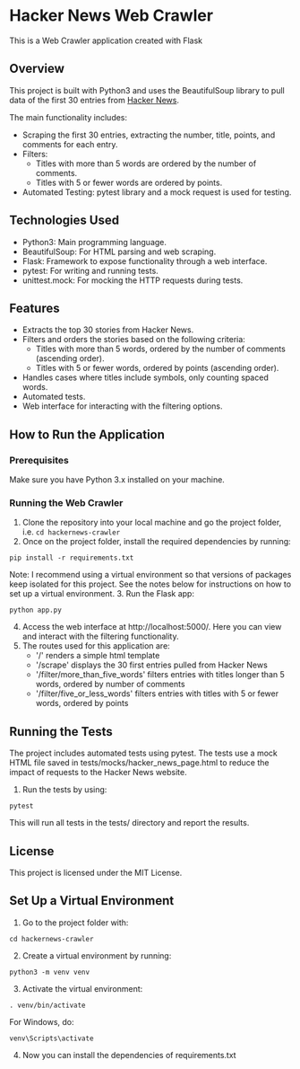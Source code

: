 # Hacker News Web Crawler
This is a Web Crawler application created with Flask

## Overview
This project is built with Python3 and uses the BeautifulSoup library to pull data of the first 30 entries from [Hacker News](https://news.ycombinator.com/). 

The main functionality includes:
- Scraping the first 30 entries, extracting the number, title, points, and comments for each entry.
- Filters:
  - Titles with more than 5 words are ordered by the number of comments.
  - Titles with 5 or fewer words are ordered by points.
- Automated Testing: pytest library and a mock request is used for testing.

## Technologies Used
- Python3: Main programming language.
- BeautifulSoup: For HTML parsing and web scraping.
- Flask: Framework to expose functionality through a web interface.
- pytest: For writing and running tests.
- unittest.mock: For mocking the HTTP requests during tests.

## Features
- Extracts the top 30 stories from Hacker News.
- Filters and orders the stories based on the following criteria:
  - Titles with more than 5 words, ordered by the number of comments (ascending order).
  - Titles with 5 or fewer words, ordered by points (ascending order).
- Handles cases where titles include symbols, only counting spaced words.
- Automated tests.
- Web interface for interacting with the filtering options.

## How to Run the Application
### Prerequisites
Make sure you have Python 3.x installed on your machine.

### Running the Web Crawler
1. Clone the repository into your local machine and go the project folder, i.e. ```cd hackernews-crawler```
2. Once on the project folder, install the required dependencies by running:
```
pip install -r requirements.txt
```
Note: I recommend using a virtual environment so that versions of packages keep isolated for this project.
See the notes below for instructions on how to set up a virtual environment.
3. Run the Flask app:
```
python app.py
```
4. Access the web interface at http://localhost:5000/. 
Here you can view and interact with the filtering functionality.
5. The routes used for this application are:
   - '/' renders a simple html template
   - '/scrape' displays the 30 first entries pulled from Hacker News
   - '/filter/more_than_five_words' filters entries with titles longer than 5 words, ordered by number of comments
   - '/filter/five_or_less_words' filters entries with titles with 5 or fewer words, ordered by points

## Running the Tests
The project includes automated tests using pytest.
The tests use a mock HTML file saved in tests/mocks/hacker_news_page.html
to reduce the impact of requests to the Hacker News website.
1. Run the tests by using:
```
pytest
```
This will run all tests in the tests/ directory and report the results.

## License
This project is licensed under the MIT License.

## Set Up a Virtual Environment
1. Go to the project folder with:
```
cd hackernews-crawler
```
2. Create a virtual environment by running:
```
python3 -m venv venv
```
3. Activate the virtual environment:
```
. venv/bin/activate
```
For Windows, do:
```
venv\Scripts\activate
```
4. Now you can install the dependencies of requirements.txt